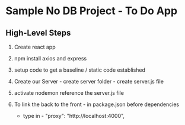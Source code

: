 # Sample No DB Project - To Do App

  ## High-Level Steps
  1. Create react app

  2. npm install axios and express

  3. setup code to get a baseline / static code established

  3. Create our Server
    - create server folder
    - create server.js file

  4. activate nodemon reference the server.js file
    
  5. To link the back to the front
    - in package.json before dependencies
      - type in - "proxy": "http://localhost:4000",